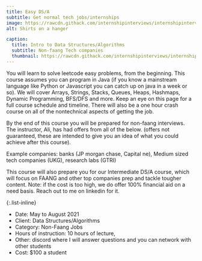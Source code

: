 ```yaml
---
title: Easy DS/A
subtitle: Get normal tech jobs/internships
image: https://rawcdn.githack.com/internshipinterviews/internshipinterviews.github.io/c53d3657584355d0dbbd3f7a27fb5a0d40e7e279/assets/img/portfolio/dsa_img.jpeg
alt: Shirts on a hanger

caption:
  title: Intro to Data Structures/Algorithms 
  subtitle: Non-faang Tech companies
  thumbnail: https://rawcdn.githack.com/internshipinterviews/internshipinterviews.github.io/c53d3657584355d0dbbd3f7a27fb5a0d40e7e279/assets/img/portfolio/dsa_img.jpeg
---
```

You will learn to solve leetcode easy problems, from the beginning. This course assumes you can program in Java (if you know a mainstream language like Python or Javascript you can catch up on java in a week or so). We will cover Arrays, Strings, Stacks, Queues, Heaps, Hashmaps, Dynamic Programming, BFS/DFS and more. Keep an eye on this page for a full course schedule and timeline. There will also be a one hour crash course on all of the nontechnical aspects of getting the job. 

By the end of this course you will be prepared for non-faang interviews. The instructor, Ali, has had offers from all of the below. (offers not guaranteed, these are intended to give you an idea of what you could achieve after this course). 

Example companies: banks (JP morgan chase, Capital 
ne), Medium sized tech companies (UKG), research labs (GTRI) 

This course will also prepare you for our Intermediate DS/A course, which will focus on FAANG and other top companies prep and tackle tougher content. Note: if the cost is too high, we do offer 100% financial aid on a need basis. Reach out to me on linkedin for it. 

{:.list-inline}
- Date: May to August 2021 
- Client: Data Structures/Algorithms 
- Category: Non-Faang Jobs
- Hours of instruction: 10 hours of lecture, 
- Other: discord where I will answer questions and you can network with other students
- Cost: $100 a student

